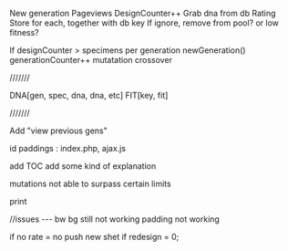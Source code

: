 New generation
	Pageviews
		DesignCounter++
		Grab dna from db
	Rating
		Store for each, together with db key
	If ignore, remove from pool? or low fitness?

If designCounter > specimens per generation
	newGeneration()
		generationCounter++
		mutatation
		crossover


///////


DNA[gen, spec, dna, dna, etc]
FIT[key, fit]


///////

Add "view previous gens"





id paddings : index.php, ajax.js





add TOC
add some kind of explanation

mutations not able to surpass certain limits


print



//issues ---
	bw bg still not working
	padding not working




if no rate = no push new shet
if redesign = 0;
